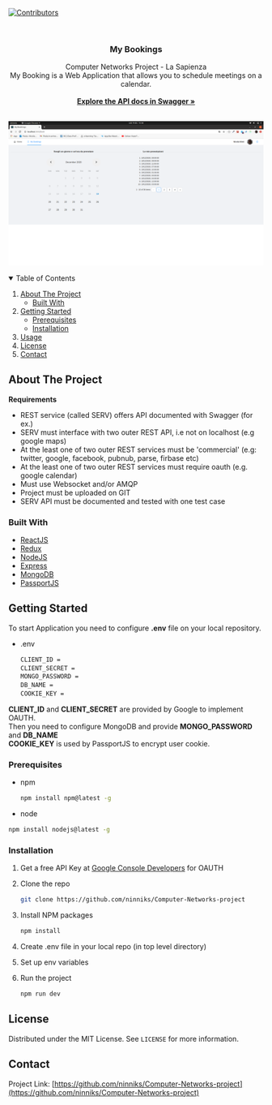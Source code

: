 <!--
*** Thanks for checking out the Best-README-Template. If you have a suggestion
*** that would make this better, please fork the repo and create a pull request
*** or simply open an issue with the tag "enhancement".
*** Thanks again! Now go create something AMAZING! :D
-->



<!-- PROJECT SHIELDS -->
<!--
*** I'm using markdown "reference style" links for readability.
*** Reference links are enclosed in brackets [ ] instead of parentheses ( ).
*** See the bottom of this document for the declaration of the reference variables
*** for contributors-url, forks-url, etc. This is an optional, concise syntax you may use.
*** https://www.markdownguide.org/basic-syntax/#reference-style-links
-->
[![Contributors][contributors-shield]][contributors-url]




<!-- PROJECT LOGO -->
<br />
<p align="center">
  <h3 align="center">My Bookings</h3>

  <p align="center">
    Computer Networks Project - La Sapienza <br />
    My Booking is a Web Application that allows you to schedule meetings on a calendar.
    <br />
    <br/>
    <a href="https://app.swaggerhub.com/apis-docs/ninniks/MyBooking/1.0.0"><strong>Explore the API docs in Swagger »</strong></a>
    <br />
    <br />
  </p>
</p>

![Product Name Screen Shot][product-screenshot]



<!-- TABLE OF CONTENTS -->
<details open="open">
  <summary>Table of Contents</summary>
  <ol>
    <li>
      <a href="#about-the-project">About The Project</a>
      <ul>
        <li><a href="#built-with">Built With</a></li>
      </ul>
    </li>
    <li>
      <a href="#getting-started">Getting Started</a>
      <ul>
        <li><a href="#prerequisites">Prerequisites</a></li>
        <li><a href="#installation">Installation</a></li>
      </ul>
    </li>
    <li><a href="#usage">Usage</a></li>
    <li><a href="#license">License</a></li>
    <li><a href="#contact">Contact</a></li>
  </ol>
</details>



<!-- ABOUT THE PROJECT -->
## About The Project

<strong>Requirements</strong>
<p>
<ul>
<li> REST service (called SERV) offers API documented with Swagger (for ex.)</li>
<li>SERV must interface with two outer REST API, i.e not on localhost (e.g google maps)</li>
<li>At the least one of two outer REST services must be 'commercial' (e.g: twitter, google, facebook, pubnub, parse, firbase etc)</li>
<li>At the least one of two outer REST services must require oauth (e.g. google calendar)</li>
<li>Must use Websocket and/or AMQP</li>
<li>Project must be uploaded on GIT</li>
<li>SERV API must be documented and tested with one test case</li>
</ul>
</p>


### Built With


* [ReactJS](https://it.reactjs.org)
* [Redux](https://redux.js.org/)
* [NodeJS](https://nodejs.org/it/)
* [Express](https://expressjs.com/it/)
* [MongoDB](https://www.mongodb.com/)
* [PassportJS](http://www.passportjs.org/)



<!-- GETTING STARTED -->
## Getting Started

To start Application you need to configure <b>.env</b> file on your local repository.<br/>

* .env
	```sh
	CLIENT_ID = 
	CLIENT_SECRET =
	MONGO_PASSWORD = 
	DB_NAME =
	COOKIE_KEY = 
	```
<b>CLIENT_ID</b> and <b>CLIENT_SECRET</b> are provided by Google to implement OAUTH.<br />
Then you need to configure MongoDB and provide <b>MONGO_PASSWORD</b> and <b>DB_NAME</b> <br />
<b>COOKIE_KEY</b> is used by PassportJS to encrypt user cookie.

### Prerequisites


* npm
  ```sh
  npm install npm@latest -g
  ```
 * node 
 ```sh
 npm install nodejs@latest -g
 ```


### Installation

1. Get a free API Key at [Google Console Developers](https://console.developers.google.com/) for OAUTH
2. Clone the repo
   ```sh
   git clone https://github.com/ninniks/Computer-Networks-project
   ```
3. Install NPM packages
   ```sh
   npm install
   ```
4. Create .env file in your local repo (in top level directory)

5. Set up env variables 

6. Run the project
   ```sh
   npm run dev
   ```


<!-- LICENSE -->
## License

Distributed under the MIT License. See `LICENSE` for more information.



<!-- CONTACT -->
## Contact


Project Link: [https://github.com/ninniks/Computer-Networks-project](https://github.com/ninniks/Computer-Networks-project)



<!-- MARKDOWN LINKS & IMAGES -->
<!-- https://www.markdownguide.org/basic-syntax/#reference-style-links -->
[contributors-shield]: https://img.shields.io/github/contributors/ninniks/Computer-Networks-project?style=for-the-badge
[contributors-url]: https://github.com/ninniks/Computer-Networks-project/graphs/contributors
[product-screenshot]: images/screenshot.png

